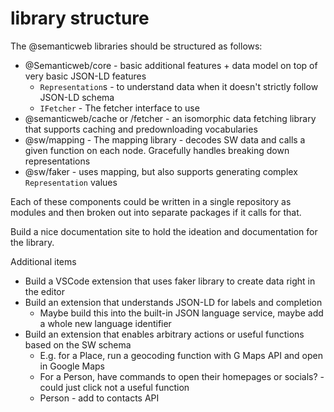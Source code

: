 # library structure

The @semanticweb libraries should be structured as follows:
- @Semanticweb/core - basic additional features + data model on top of very basic JSON-LD features
  - `Representation`s - to understand data when it doesn't strictly follow JSON-LD schema
  - `IFetcher` - The fetcher interface to use
- @semanticweb/cache or /fetcher - an isomorphic data fetching library that supports caching and predownloading vocabularies
- @sw/mapping - The mapping library - decodes SW data and calls a given function on each node. Gracefully handles breaking down representations
- @sw/faker - uses mapping, but also supports generating complex `Representation` values

Each of these components could be written in a single repository as modules and then broken out into separate packages if it calls for that.

Build a nice documentation site to hold the ideation and documentation for the library.


Additional items
- Build a VSCode extension that uses faker library to create data right in the editor
- Build an extension that understands JSON-LD for labels and completion
  - Maybe build this into the built-in JSON language service, maybe add a whole new language identifier
- Build an extension that enables arbitrary actions or useful functions based on the SW schema
  - E.g. for a Place, run a geocoding function with G Maps API and open in Google Maps
  - For a Person, have commands to open their homepages or socials? - could just click not a useful function
  - Person - add to contacts API